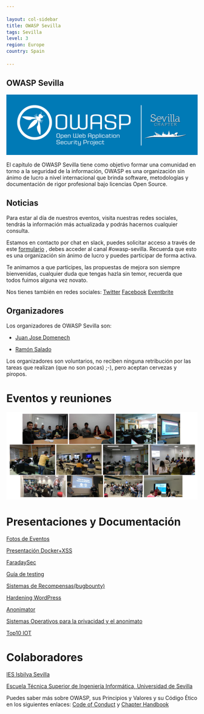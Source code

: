 ```yaml
---

layout: col-sidebar
title: OWASP Sevilla
tags: Sevilla
level: 3
region: Europe
country: Spain

---
```




## OWASP Sevilla

![Owasp Sevilla](assets/images/event.png)

El capítulo de OWASP Sevilla tiene como objetivo formar una comunidad en torno a la seguridad de la información, OWASP es una organización sin ánimo de lucro a nivel internacional que brinda software, metodologías y documentación de rigor profesional bajo licencias Open Source.

## Noticias

Para estar al día de nuestros eventos, visita nuestras redes sociales, tendrás la información más actualizada y podrás hacernos cualquier consulta.

Estamos en contacto por chat en slack, puedes solicitar acceso a través de este [formulario](https://polar-caverns-90777.herokuapp.com/) , debes acceder al canal \#owasp-sevilla. Recuerda que esto es una organización sin ánimo de lucro y puedes participar de forma activa.

Te animamos a que participes, las propuestas de mejora son siempre bienvenidas, cualquier duda que tengas hazla sin temor, recuerda que todos fuimos alguna vez novato.

Nos tienes también en redes sociales:
[Twitter](https://twitter.com/OWASP_Sevilla)
[Facebook](https://m.facebook.com/groups/1697205410565061)
[Eventbrite](https://www.eventbrite.es/o/owasp-sevilla-9895598677)


## Organizadores

Los organizadores de OWASP Sevilla son:

  - [Juan Jose Domenech](mailto:juanjose.domenech@owasp.org)

<!-- end list -->

  - [Ramón Salado](mailto:ramon@owasp.org)

<!-- end list -->


Los organizadores son voluntarios, no reciben ninguna retribución por
las tareas que realizan (que no son pocas) ;-), pero aceptan cervezas y
piropos.

# Eventos y reuniones


![Owasp Sevilla](assets/images/owaspReu.png)

# Presentaciones y Documentación

[Fotos de Eventos](https://drive.google.com/drive/folders/0B9pYnCCv7eCiODY0aGMySWNDYXM?usp=sharing)

[Presentación Docker+XSS](https://drive.google.com/file/d/0B27X4cLUPgRbY3NNRnlNamtrUGc/view?usp=sharing)

[FaradaySec](https://docs.google.com/presentation/d/1mIrBGp9nfFJol1Bzza70IgQhPp7TBvG77nOGbuPiy5M/edit?usp=sharing)

[Guía de testing](https://github.com/ramsal/presentaciones/blob/master/OWASP%20Testing%20Guide.pdf)

[Sistemas de Recompensas(bugbounty)](https://drive.google.com/open?id=0B2zLtUkUNXhZRjdhbmVvS05Ga0k)

[Hardening WordPress](https://es.slideshare.net/RamnSaladoLucena/owasp-6-seguridad-en-wordpress)

[Anonimator](https://es.slideshare.net/RamnSaladoLucena/anonimator)

[Sistemas Operativos para la privacidad y el anonimato](https://www.slideshare.net/mobile/jjdoms/owasp-sevilla-sistemas-operativos-privacidad-y-anonimato)

[Top10 IOT](https://es.slideshare.net/RamnSaladoLucena/top-10-iot-owasp-hackbeers-sevilla)

# Colaboradores

[IES Isbilya Sevilla](http://www.isbilya.es)

[Escuela Técnica Superior de Ingeniería Informática, Universidad de Sevilla](https://www.informatica.us.es/)

<headertabs />

Puedes saber más sobre OWASP, sus Principios y Valores y su Código Ético
en los siguientes enlaces: [Code of Conduct](https://www.owasp.org/index.php/Governance/Conference_Policies) y [Chapter Handbook](https://owasp.org/www-policy/operational/chapter-handbook-existing.html) 
